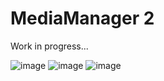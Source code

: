 # MediaManager 2

Work in progress...

![image](https://github.com/TatuLaras/MediaManager2-electron/assets/34749827/60fe664f-fd60-484f-9d99-8e6966171655)
![image](https://github.com/TatuLaras/MediaManager2-electron/assets/34749827/caa7e8fb-f852-4414-9bc3-c443281e115b)
![image](https://github.com/TatuLaras/MediaManager2-electron/assets/34749827/db2c3017-ebbb-4cda-85a6-363d3e659447)
